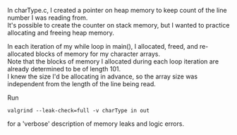 In charType.c, I created a pointer on heap memory to keep count of the line number I was reading from.  
It's possible to create the counter on stack memory, but I wanted to practice allocating and freeing heap memory.  

In each iteration of my while loop in main(), I allocated, freed, and re-allocated blocks of memory for my character arrays.  
Note that the blocks of memory I allocated during each loop iteration are already determined to be of length 101.  
I knew the size I'd be allocating in advance, so the array size was independent from the length of the line being read.  

Run 
```
valgrind --leak-check=full -v charType in out
```
for a 'verbose' description of memory leaks and logic errors.
